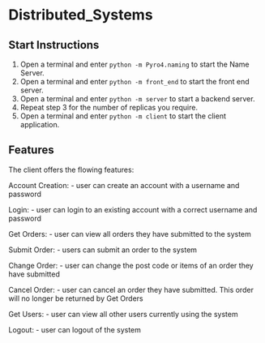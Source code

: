 # Distributed_Systems

## Start Instructions
1. Open a terminal and enter `python -m Pyro4.naming` to start the Name Server.
2. Open a terminal and enter `python -m front_end` to start the front end server.
3. Open a terminal and enter `python -m server` to start a backend server.
4. Repeat step 3 for the number of replicas you require.
5. Open a terminal and enter `python -m client` to start the client application.

## Features
The client offers the flowing features:

Account Creation: - user can create an account with a username and password

Login: - user can login to an existing account with a correct username and password

Get Orders: - user can view all orders they have submitted to the system

Submit Order: - users can submit an order to the system

Change Order: - user can change the post code or items of an order they have submitted

Cancel Order: - user can cancel an order they have submitted. This order will no longer be returned by Get Orders

Get Users: - user can view all other users currently using the system

Logout: - user can logout of the system
